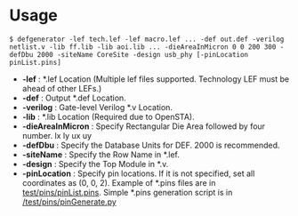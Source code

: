 # Usage
    $ defgenerator -lef tech.lef -lef macro.lef ... -def out.def -verilog netlist.v -lib ff.lib -lib aoi.lib ... -dieAreaInMicron 0 0 200 300 -defDbu 2000 -siteName CoreSite -design usb_phy [-pinLocation pinList.pins]
* __-lef__ : *.lef Location (Multiple lef files supported. Technology LEF must be ahead of other LEFs.)
* __-def__ : Output *.def Location.
* __-verilog__ : Gate-level Verilog *.v Location.
* __-lib__ : *.lib Location (Required due to OpenSTA).
* __-dieAreaInMicron__ : Specify Rectangular Die Area followed by four number. lx ly ux uy
* __-defDbu__ : Specify the Database Units for DEF. 2000 is recommended.
* __-siteName__ : Specify the Row Name in *.lef.
* __-design__ : Specify the Top Module in *.v.
* __-pinLocation__ : Specify pin locations. If it is not specified, set all coordinates as (0, 0, 2). Example of *.pins files are in [test/pins/pinList.pins](/verilog-to-def/test/pins/pinList.pins). Simple *.pins generation script is in [/test/pins/pinGenerate.py](/verilog-to-def/test/pins/pinGenerate.py)


